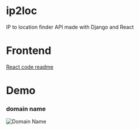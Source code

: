 # ip2loc
IP to location finder API made with Django and React

# Frontend
[React code readme](https://github.com/monish-achari/ip2loc/blob/main/ip-location/README.md)

# Demo

### domain name

![Domain Name](https://github.com/monish-achari/ip2loc/blob/main/image.jpg?raw=true)
